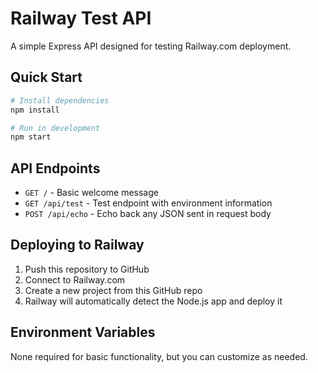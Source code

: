 # Railway Test API

A simple Express API designed for testing Railway.com deployment.

## Quick Start

```bash
# Install dependencies
npm install

# Run in development
npm start
```

## API Endpoints

- `GET /` - Basic welcome message
- `GET /api/test` - Test endpoint with environment information
- `POST /api/echo` - Echo back any JSON sent in request body

## Deploying to Railway

1. Push this repository to GitHub
2. Connect to Railway.com
3. Create a new project from this GitHub repo
4. Railway will automatically detect the Node.js app and deploy it

## Environment Variables

None required for basic functionality, but you can customize as needed.
